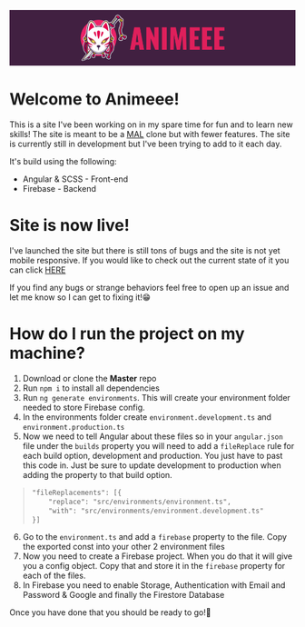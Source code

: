 <p  align="center">
    <img  src="https://raw.githubusercontent.com/JaredBecker/Animeee/master/src/assets/images/readme_logo.png" />
</p>

# Welcome to Animeee!

This is a site I've been working on in my spare time for fun and to learn new skills! The site is meant to be a [MAL](https://myanimelist.net/) clone but with fewer features. The site is currently still in development but I've been trying to add to it each day.

It's build using the following:
 - Angular & SCSS - Front-end
 - Firebase - Backend

# Site is now live!

I've launched the site but there is still tons of bugs and the site is not yet mobile responsive. If you would like to check out the current state of it you can
click [HERE](https://animeee.jaredbecker.co.za/)

If you find any bugs or strange behaviors feel free to open up an issue and let me know so I can get to fixing it!😁

# How do I run the project on my machine?

 1. Download or  clone the **Master** repo
 2. Run `npm i` to install all dependencies
 3. Run `ng generate environments`. This will create your environment folder needed to store Firebase config.
 4. In the environments folder create `environment.development.ts` and `environment.production.ts`
 5. Now we need to tell Angular about these files so in your `angular.json` file under the `builds` property you will need to add a `fileReplace` rule for each build option, development and production. You just have to past this code in. Just be sure to update development to production when adding the property to that build option.
>     "fileReplacements": [{
>         "replace": "src/environments/environment.ts",
>         "with": "src/environments/environment.development.ts"
>     }]
6. Go to the `environment.ts` and add a `firebase` property to the file. Copy the exported const into your other 2 environment files
7. Now you need to create a Firebase project. When you do that it will give you a config object. Copy that and store it in the `firebase` property for each of the files.
8. In Firebase you need to enable Storage, Authentication with Email and Password & Google and finally the Firestore Database

Once you have done that you should be ready to go!🥳
